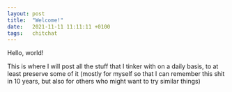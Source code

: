 ```yaml
---
layout: post
title:  "Welcome!"
date:   2021-11-11 11:11:11 +0100
tags:   chitchat
---
```

Hello, world!

This is where I will post all the stuff that I tinker with on a daily basis, to at least preserve some of it (mostly for myself so that I can remember this shit in 10 years, but also for others who might want to try similar things)
